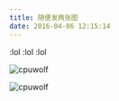 ```yaml
---
title: 随便发两张图
date: 2016-04-06 12:15:14
---
```


:lol :lol :lol


![cpuwolf](/images/data/attachment/201604/06/201455u1qt15nfd2xfq00f.jpg)



![cpuwolf](/images/data/attachment/201604/06/201459vsit7dodojg311oi.jpg)

